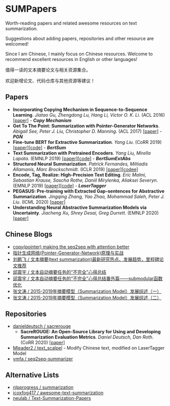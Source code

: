 # SUMPapers
Worth-reading papers and related awesome resources on text summarization.

Suggestions about adding papers, repositories and other resource are welcomed!

Since I am Chinese, I mainly focus on Chinese resources. Welcome to recommend excellent resources in English or other languages!

值得一读的文本摘要论文与相关资源集合。

欢迎新增论文、代码仓库与其他资源等建议！

## Papers
- **Incorporating Copying Mechanism in Sequence-to-Sequence Learning**. *Jiatao Gu, Zhengdong Lu, Hang Li, Victor O. K. Li*. (ACL 2016) [[paper]](https://www.aclweb.org/anthology/P16-1154/) - ***Copy Mechanism***
- **Get To The Point: Summarization with Pointer-Generator Networks**. *Abigail See, Peter J. Liu, Christopher D. Manning*. (ACL 2017) [[paper]](https://www.aclweb.org/anthology/P17-1099/) - ***PGN***
- **Fine-tune BERT for Extractive Summarization**. *Yang Liu*. (CoRR 2019) [[paper]](https://arxiv.org/abs/1903.10318)[[code]](https://github.com/nlpyang/BertSum) - ***BertSum***
- **Text Summarization with Pretrained Encoders**. *Yang Liu, Mirella Lapata*. (EMNLP 2019) [[paper]](https://www.aclweb.org/anthology/D19-1387/)[[code]](https://github.com/nlpyang/PreSumm) - ***BertSumExtAbs***
- **Structured Neural Summarization**. *Patrick Fernandes, Miltiadis Allamanis, Marc Brockschmidt*. (ICLR 2019) [[paper]](https://arxiv.org/abs/1811.01824)[[codee]](https://github.com/CoderPat/structured-neural-summarization)
- **Encode, Tag, Realize: High-Precision Text Editing**. *Eric Malmi, Sebastian Krause, Sascha Rothe, Daniil Mirylenka, Aliaksei Severyn*. (EMNLP 2019) [[paper]](https://arxiv.org/abs/1909.01187)[[code]](https://github.com/google-research/lasertagger) - ***LaserTagger***
- **PEGASUS: Pre-training with Extracted Gap-sentences for Abstractive Summarization**. *Jingqing Zhang, Yao Zhao, Mohammad Saleh, Peter J. Liu*. (ICML 2020) [[paper]](https://arxiv.org/abs/1912.08777)
- **Understanding Neural Abstractive Summarization Models via Uncertainty**. *Jiacheng Xu, Shrey Desai, Greg Durrett*. (EMNLP 2020) [[paper]](https://arxiv.org/abs/2010.07882)

## Chinese Blogs
- [copy(pointer) making the seq2seq with attention better](https://carlos9310.github.io/2019/11/19/add-copy-to-seq2seq-with-attention/)
- [指针生成网络(Pointer-Generator-Network)原理与实战](https://www.cnblogs.com/zingp/p/11571593.html)
- [刘鹏飞 / 文本摘要(text summarization)最新研究热点、发展趋势，里程碑论文推荐](https://zhuanlan.zhihu.com/p/111266615)
- [邱震宇 / 文本自动摘要任务的“不完全”心得总结](https://zhuanlan.zhihu.com/p/83596443)
- [邱震宇 / 文本自动摘要任务的“不完全”心得总结番外篇——submodular函数优化](https://zhuanlan.zhihu.com/p/143735009)
- [张文涛 / 2015-2019年摘要模型（Summarization Model）发展综述（一）](https://zhuanlan.zhihu.com/p/135468859)
- [张文涛 / 2015-2019年摘要模型（Summarization Model）发展综述（二）](https://zhuanlan.zhihu.com/p/138282654)

## Repositories
- [danieldeutsch / sacrerouge](https://github.com/danieldeutsch/sacrerouge)
  - **SacreROUGE: An Open-Source Library for Using and Developing Summarization Evaluation Metrics**. *Daniel Deutsch, Dan Roth*. (CoRR 2020) [[paper]](https://arxiv.org/abs/2007.05374)
- [Mleader2 / text_scalpel](https://github.com/Mleader2/text_scalpel) - Modify Chinese text, modified on LaserTagger Model
- [ymfa / seq2seq-summarizer](https://github.com/ymfa/seq2seq-summarizer)

## Alternative Lists
- [nlpprogress / summarization](http://nlpprogress.com/english/summarization.html)
- [icoxfog417 / awesome-text-summarization](https://github.com/icoxfog417/awesome-text-summarization)
- [neulab / Text-Summarization-Papers](https://github.com/neulab/Text-Summarization-Papers)
